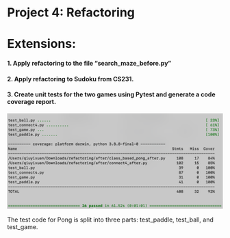 # Project 4: Refactoring


# Extensions:
  
#### 1. Apply refactoring to the file “search_maze_before.py”  
 
#### 2. Apply refactoring to Sudoku from CS231.   

#### 3. Create unit tests for the two games using Pytest and generate a code coverage report.

![test coverage for Connect4 and Pong](test_coverage.png)  

The test code for Pong is split into three parts: test_paddle, test_ball, and test_game.  


  
  
